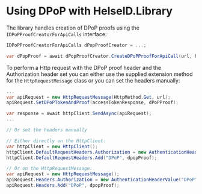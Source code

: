 # Using DPoP with HelseID.Library

The library handles creation of DPoP proofs using the `IDPoPProofCreatorForApiCalls` interface:

```csharp
IDPoPProofCreatorForApiCalls dPopProofCreator = ...;

var dPopProof = await dPopProofCreator.CreateDPoPProofForApiCall(url, httpMethod, accessTokenResponse);
```

To perform a Http request with the DPoP proof header and the Authorization header set you can either use the supplied extension method for the `HttpRequestMessage` class or you can set the headers manually:
```csharp
...
var apiRequest = new HttpRequestMessage(HttpMethod.Get, url);
apiRequest.SetDPoPTokenAndProof(accessTokenResponse, dPoPProof);

var response = await httpClient.SendAsync(apiRequest);
...

// Or set the headers manually

// Either directly on the HttpClient:
var httpClient = new HttpClient();
httpClient.DefaultRequestHeaders.Authorization = new AuthenticationHeaderValue("DPoP", accessTokenResponse.AccessToken);
httpClient.DefaultRequestHeaders.Add("DPoP", dpopProof);

// Or on the HttpRequestMessage:
var apiRequest = new HttpRequestMessage();
apiRequest.Headers.Authorization = new AuthenticationHeaderValue("DPoP", accessTokenResponse.AccessToken);
apiRequest.Headers.Add("DPoP", dpopProof);
```
